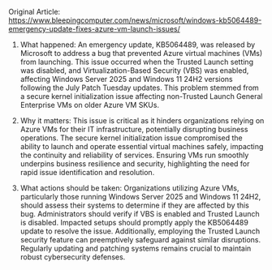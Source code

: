 Original Article: https://www.bleepingcomputer.com/news/microsoft/windows-kb5064489-emergency-update-fixes-azure-vm-launch-issues/

1) What happened: An emergency update, KB5064489, was released by Microsoft to address a bug that prevented Azure virtual machines (VMs) from launching. This issue occurred when the Trusted Launch setting was disabled, and Virtualization-Based Security (VBS) was enabled, affecting Windows Server 2025 and Windows 11 24H2 versions following the July Patch Tuesday updates. This problem stemmed from a secure kernel initialization issue affecting non-Trusted Launch General Enterprise VMs on older Azure VM SKUs.

2) Why it matters: This issue is critical as it hinders organizations relying on Azure VMs for their IT infrastructure, potentially disrupting business operations. The secure kernel initialization issue compromised the ability to launch and operate essential virtual machines safely, impacting the continuity and reliability of services. Ensuring VMs run smoothly underpins business resilience and security, highlighting the need for rapid issue identification and resolution.

3) What actions should be taken: Organizations utilizing Azure VMs, particularly those running Windows Server 2025 and Windows 11 24H2, should assess their systems to determine if they are affected by this bug. Administrators should verify if VBS is enabled and Trusted Launch is disabled. Impacted setups should promptly apply the KB5064489 update to resolve the issue. Additionally, employing the Trusted Launch security feature can preemptively safeguard against similar disruptions. Regularly updating and patching systems remains crucial to maintain robust cybersecurity defenses.